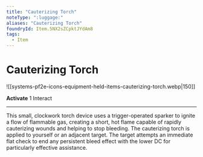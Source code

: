```yaml
---
title: "Cauterizing Torch"
noteType: ":luggage:"
aliases: "Cauterizing Torch"
foundryId: Item.5NX2sZCpktJYdAm8
tags:
  - Item
---
```


# Cauterizing Torch
![[systems-pf2e-icons-equipment-held-items-cauterizing-torch.webp|150]]

**Activate** 1 Interact

* * *

This small, clockwork torch device uses a trigger-operated sparker to ignite a flow of flammable gas, creating a short, hot flame capable of rapidly cauterizing wounds and helping to stop bleeding. The cauterizing torch is applied to yourself or an adjacent target. The target attempts an immediate flat check to end any persistent bleed effect with the lower DC for particularly effective assistance.
